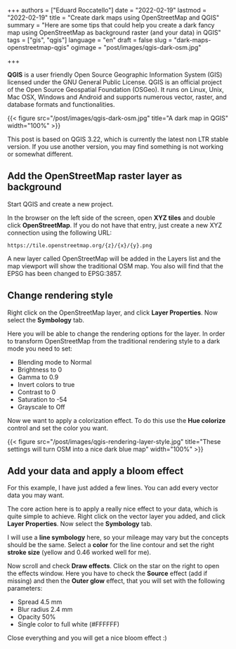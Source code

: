 +++
authors = ["Eduard Roccatello"]
date = "2022-02-19"
lastmod = "2022-02-19"
title = "Create dark maps using OpenStreetMap and QGIS"
summary = "Here are some tips that could help you create a dark fancy map using OpenStreetMap as background raster (and your data) in QGIS"
tags = ["gis", "qgis"]
language = "en"
draft = false
slug = "dark-maps-openstreetmap-qgis"
ogimage = "post/images/qgis-dark-osm.jpg"

+++

**QGIS** is a user friendly Open Source Geographic Information System (GIS) licensed under the GNU General Public License. QGIS is an official project of the Open Source Geospatial Foundation (OSGeo). It runs on Linux, Unix, Mac OSX, Windows and Android and supports numerous vector, raster, and database formats and functionalities.

{{< figure src="/post/images/qgis-dark-osm.jpg" title="A dark map in QGIS" width="100%" >}}


This post is based on QGIS 3.22, which is currently the latest non LTR stable version. If you use another version, you may find something is not working or somewhat different.

## Add the OpenStreetMap raster layer as background
Start QGIS and create a new project.

In the browser on the left side of the screen, open **XYZ tiles** and double click **OpenStreetMap**.
If you do not have that entry, just create a new XYZ connection using the following URL:
```
https://tile.openstreetmap.org/{z}/{x}/{y}.png
```

A new layer called OpenStreetMap will be added in the Layers list and the map viewport will show the traditional OSM map.
You also will find that the EPSG has been changed to EPSG:3857.

## Change rendering style
Right click on the OpenStreetMap layer, and click **Layer Properties**. Now select the **Symbology** tab.

Here you will be able to change the rendering options for the layer.
In order to transform OpenStreetMap from the traditional rendering style to a dark mode you need to set:
* Blending mode to Normal
* Brightness to 0
* Gamma to 0.9
* Invert colors to true
* Contrast to 0
* Saturation to -54
* Grayscale to Off

Now we want to apply a colorization effect. To do this use the **Hue colorize** control and set the color you want.

{{< figure src="/post/images/qgis-rendering-layer-style.jpg" title="These settings will turn OSM into a nice dark blue map" width="100%" >}}

## Add your data and apply a bloom effect
For this example, I have just added a few lines. You can add every vector data you may want.

The core action here is to apply a really nice effect to your data, which is quite simple to achieve.
Right click on the vector layer you added, and click **Layer Properties**. Now select the **Symbology** tab.

I will use a **line symbology** here, so your mileage may vary but the concepts should be the same.
Select a **color** for the line contour and set the right **stroke size** (yellow and 0.46 worked well for me).

Now scroll and check **Draw effects**. Click on the star on the right to open the effects window.
Here you have to check the **Source** effect (add if missing) and then the **Outer glow** effect, that you will set with the following parameters:
* Spread 4.5 mm
* Blur radius 2.4 mm
* Opacity 50%
* Single color to full white (#FFFFFF)

Close everything and you will get a nice bloom effect :)